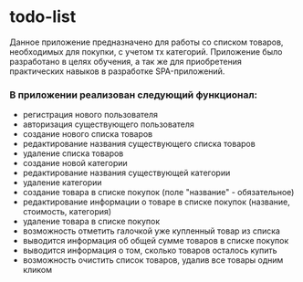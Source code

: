 # todo-list
Данное приложение предназначено для работы со списком товаров, необходимых для покупки, с учетом тх категорий. 
Приложение было разработано в целях обучения, а так же для приобретения практических навыков в разработке SPA-приложений.

### В приложении реализован следующий функционал:
- регистрация нового пользователя
- авторизация существующего пользователя
- создание нового списка товаров
- редактирование названия существующего списка товаров
- удаление списка товаров
- создание новой категории
- редактирование названия существующей категории
- удаление категории
- создание товара в списке покупок (поле "название" - обязательное) 
- редактирование информации о товаре в списке покупок (название, стоимость, категория)
- удаление товара в списке покупок
- возможность отметить галочкой уже купленный товар из списка
- выводится информация об общей сумме товаров в списке покупок
- выводится информация о том, сколько товаров осталось купить
- возможность очистить список товаров, удалив все товары одним кликом